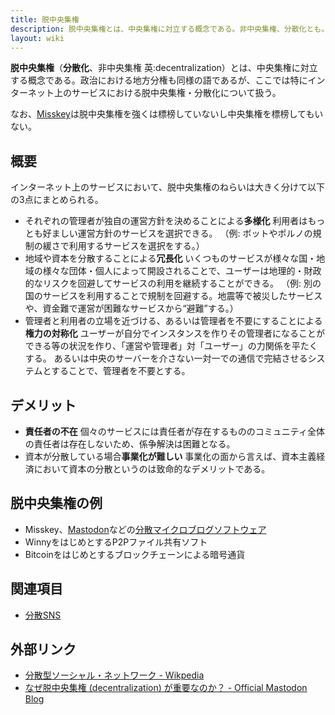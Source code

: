 ```yaml
---
title: 脱中央集権
description: 脱中央集権とは、中央集権に対立する概念である。非中央集権、分散化とも。
layout: wiki
---
```

**脱中央集権**（**分散化**、非中央集権 英:decentralization）とは、中央集権に対立する概念である。政治における地方分権も同様の語であるが、ここでは特にインターネット上のサービスにおける脱中央集権・分散化について扱う。

なお、[Misskey](../../softwares/misskey/)は脱中央集権を強くは標榜していないし中央集権を標榜してもいない。

## 概要
インターネット上のサービスにおいて、脱中央集権のねらいは大きく分けて以下の3点にまとめられる。

- それぞれの管理者が独自の運営方針を決めることによる**多様化**
  利用者はもっとも好ましい運営方針のサービスを選択できる。
  （例: ボットやポルノの規制の緩さで利用するサービスを選択をする。）
- 地域や資本を分散することによる**冗長化**
  いくつものサービスが様々な国・地域の様々な団体・個人によって開設されることで、ユーザーは地理的・財政的なリスクを回避してサービスの利用を継続することができる。
  （例: 別の国のサービスを利用することで規制を回避する。地震等で被災したサービスや、資金難で運営が困難なサービスから“避難”する。）
- 管理者と利用者の立場を近づける、あるいは管理者を不要にすることによる**権力の対称化**
  ユーザーが自分でインスタンスを作りその管理者になることができる等の状況を作り、「運営や管理者」対「ユーザー」の力関係を平たくする。
  あるいは中央のサーバーを介さない一対一での通信で完結させるシステムとすることで、管理者を不要とする。

## デメリット
- **責任者の不在**
  個々のサービスには責任者が存在するもののコミュニティ全体の責任者は存在しないため、係争解決は困難となる。
- 資本が分散している場合**事業化が難しい**
  事業化の面から言えば、資本主義経済において資本の分散というのは致命的なデメリットである。

## 脱中央集権の例
- Misskey、[Mastodon](../../softwares/mastodon/)などの[分散マイクロブログソフトウェア](/decentralized-social-networking-service#%E5%88%86%E6%95%A3%E3%83%9E%E3%82%A4%E3%82%AF%E3%83%AD%E3%83%96%E3%83%AD%E3%82%B0%E3%82%BD%E3%83%95%E3%83%88%E3%82%A6%E3%82%A7%E3%82%A2)
- WinnyをはじめとするP2Pファイル共有ソフト
- Bitcoinをはじめとするブロックチェーンによる暗号通貨

## 関連項目
- [分散SNS](../decentralized-social-networking-service/)

## 外部リンク
- [分散型ソーシャル・ネットワーク - Wikpedia](https://ja.wikipedia.org/wiki/%E5%88%86%E6%95%A3%E5%9E%8B%E3%82%BD%E3%83%BC%E3%82%B7%E3%83%A3%E3%83%AB%E3%83%BB%E3%83%8D%E3%83%83%E3%83%88%E3%83%AF%E3%83%BC%E3%82%AF)
- [なぜ脱中央集権 (decentralization) が重要なのか？ - Official Mastodon Blog](https://blog.joinmastodon.org/ja/2018/12/why-does-decentralization-matter/)
